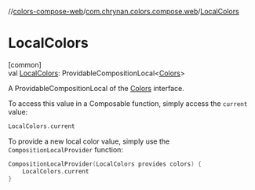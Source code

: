 //[colors-compose-web](../../index.md)/[com.chrynan.colors.compose.web](index.md)/[LocalColors](-local-colors.md)

# LocalColors

[common]\
val [LocalColors](-local-colors.md): ProvidableCompositionLocal&lt;[Colors](../../../colors-theme/colors-theme/com.chrynan.colors.theme/-colors/index.md)&gt;

A ProvidableCompositionLocal of the [Colors](../../../colors-theme/colors-theme/com.chrynan.colors.theme/-colors/index.md) interface.

To access this value in a Composable function, simply access the `current` value:

``` kotlin
LocalColors.current
```

To provide a new local color value, simply use the `CompositionLocalProvider` function:

``` kotlin
CompositionLocalProvider(LocalColors provides colors) {
    LocalColors.current
}
```
